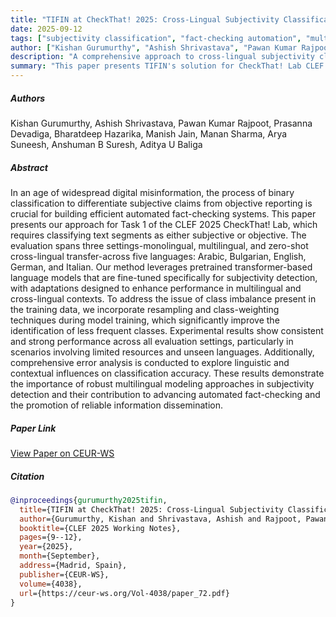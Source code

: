```yaml
---
title: "TIFIN at CheckThat! 2025: Cross-Lingual Subjectivity Classification in News through Monolingual, Multilingual, and Zero-Shot Learning"
date: 2025-09-12
tags: ["subjectivity classification", "fact-checking automation", "multilingual modeling", "cross-lingual generalization", "class imbalance mitigation"]
author: ["Kishan Gurumurthy", "Ashish Shrivastava", "Pawan Kumar Rajpoot", "Prasanna Devadiga", "Bharatdeep Hazarika", "Manish Jain", "Manan Sharma", "Arya Suneesh", "Anshuman B Suresh", "Aditya U Baliga"]
description: "A comprehensive approach to cross-lingual subjectivity classification using transformer-based models with resampling and class-weighting techniques, achieving strong performance across monolingual, multilingual, and zero-shot settings in five languages."
summary: "This paper presents TIFIN's solution for CheckThat! Lab CLEF 2025 Task 1, demonstrating effective subjectivity detection in news articles across Arabic, Bulgarian, English, German, and Italian through advanced multilingual modeling and class imbalance mitigation strategies."
---
```


##### Authors
Kishan Gurumurthy, Ashish Shrivastava, Pawan Kumar Rajpoot, Prasanna Devadiga, Bharatdeep Hazarika, Manish Jain, Manan Sharma, Arya Suneesh, Anshuman B Suresh, Aditya U Baliga

##### Abstract
In an age of widespread digital misinformation, the process of binary classification to differentiate subjective claims from objective reporting is crucial for building efficient automated fact-checking systems. This paper presents our approach for Task 1 of the CLEF 2025 CheckThat! Lab, which requires classifying text segments as either subjective or objective. The evaluation spans three settings-monolingual, multilingual, and zero-shot cross-lingual transfer-across five languages: Arabic, Bulgarian, English, German, and Italian. Our method leverages pretrained transformer-based language models that are fine-tuned specifically for subjectivity detection, with adaptations designed to enhance performance in multilingual and cross-lingual contexts. To address the issue of class imbalance present in the training data, we incorporate resampling and class-weighting techniques during model training, which significantly improve the identification of less frequent classes. Experimental results show consistent and strong performance across all evaluation settings, particularly in scenarios involving limited resources and unseen languages. Additionally, comprehensive error analysis is conducted to explore linguistic and contextual influences on classification accuracy. These results demonstrate the importance of robust multilingual modeling approaches in subjectivity detection and their contribution to advancing automated fact-checking and the promotion of reliable information dissemination.

##### Paper Link
[View Paper on CEUR-WS](https://ceur-ws.org/Vol-4038/paper_72.pdf)

##### Citation
```BibTeX
@inproceedings{gurumurthy2025tifin,
  title={TIFIN at CheckThat! 2025: Cross-Lingual Subjectivity Classification in News through Monolingual, Multilingual, and Zero-Shot Learning},
  author={Gurumurthy, Kishan and Shrivastava, Ashish and Rajpoot, Pawan Kumar and Devadiga, Prasanna and Hazarika, Bharatdeep and Jain, Manish and Sharma, Manan and Suneesh, Arya and Suresh, Anshuman B and Baliga, Aditya U},
  booktitle={CLEF 2025 Working Notes},
  pages={9--12},
  year={2025},
  month={September},
  address={Madrid, Spain},
  publisher={CEUR-WS},
  volume={4038},
  url={https://ceur-ws.org/Vol-4038/paper_72.pdf}
}
```
